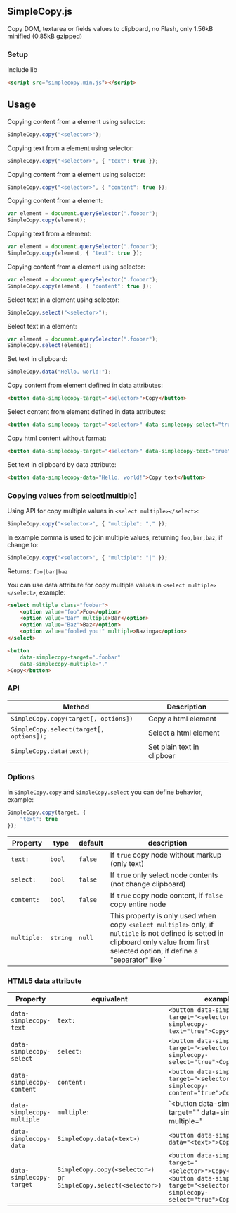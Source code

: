 ## SimpleCopy.js

Copy DOM, textarea or fields values to clipboard, no Flash, only 1.56kB minified (0.85kB gzipped)

### Setup

Include lib

```html
<script src="simplecopy.min.js"></script>
```

## Usage

Copying content from a element using selector:

```javascript
SimpleCopy.copy("<selector>");
```

Copying text from a element using selector:

```javascript
SimpleCopy.copy("<selector>", { "text": true });
```

Copying content from a element using selector:

```javascript
SimpleCopy.copy("<selector>", { "content": true });
```

Copying content from a element:

```javascript
var element = document.querySelector(".foobar");
SimpleCopy.copy(element);
```

Copying text from a element:

```javascript
var element = document.querySelector(".foobar");
SimpleCopy.copy(element, { "text": true });
```

Copying content from a element using selector:

```javascript
var element = document.querySelector(".foobar");
SimpleCopy.copy(element, { "content": true });
```

Select text in a element using selector:

```javascript
SimpleCopy.select("<selector>");
```

Select text in a element:

```javascript
var element = document.querySelector(".foobar");
SimpleCopy.select(element);
```

Set text in clipboard:

```javascript
SimpleCopy.data("Hello, world!");
```

Copy content from element defined in data attributes:

```html
<button data-simplecopy-target="<selector>">Copy</button>
```

Select content from element defined in data attributes:

```html
<button data-simplecopy-target="<selector>" data-simplecopy-select="true">Select text</button>
```

Copy html content without format:

```html
<button data-simplecopy-target="<selector>" data-simplecopy-text="true">Copy</button>
```

Set text in clipboard by data attribute:

```html
<button data-simplecopy-data="Hello, world!">Copy text</button>
```

### Copying values from select[multiple]

Using API for copy multiple values in `<select multiple></select>`:

```javascript
SimpleCopy.copy("<selector>", { "multiple": "," });
```

In example comma is used to join multiple values, returning `foo,bar,baz`, if change to:

```javascript
SimpleCopy.copy("<selector>", { "multiple": "|" });
```

Returns: `foo|bar|baz`

You can use data attribute for copy multiple values in `<select multiple></select>`, example:

```html
<select multiple class="foobar">
    <option value="foo">Foo</option>
    <option value="Bar" multiple>Bar</option>
    <option value="Baz">Baz</option>
    <option value="fooled you!" multiple>Bazinga</option>
</select>

<button
    data-simplecopy-target=".foobar"
    data-simplecopy-multiple=","
>Copy</button>
```

### API

Method | Description
--- | ---
`SimpleCopy.copy(target[, options])` | Copy a html element
`SimpleCopy.select(target[, options]);` | Select a html element
`SimpleCopy.data(text);` | Set plain text in clipboar

### Options

In `SimpleCopy.copy` and `SimpleCopy.select` you can define behavior, example:

```javascript
SimpleCopy.copy(target, {
    "text": true
});
```

Property | type | default | description
--- | --- | --- | ---
`text:` | `bool` | `false` | If `true` copy node without markup (only text)
`select:` | `bool` | `false` | If `true` only select node contents (not change clipboard)
`content:` | `bool` | `false` | If `true` copy node content, if `false` copy entire node
`multiple:` | `string` | `null` | This property is only used when copy `<select multiple>` only, if `multiple` is not defined is setted in clipboard only value from first selected option, if define a "separator" like `|` is setted in clipboard something like this: `foo|bar|baz` (for each selected option)

### HTML5 data attribute

Property | equivalent | example
--- | --- | ---
`data-simplecopy-text` | `text:` | `<button data-simplecopy-target="<selector>" data-simplecopy-text="true">Copy</button>`
`data-simplecopy-select` | `select:` | `<button data-simplecopy-target="<selector>" data-simplecopy-select="true">Copy</button>`
`data-simplecopy-content` | `content:` | `<button data-simplecopy-target="<selector>" data-simplecopy-content="true">Copy</button>`
`data-simplecopy-multiple` | `multiple:` | `<button data-simplecopy-target="<selector>" data-simplecopy-multiple="|">Copy</button>`
`data-simplecopy-data` | `SimpleCopy.data(<text>)` | `<button data-simplecopy-data="<text>">Copy</button>`
`data-simplecopy-target` | `SimpleCopy.copy(<selector>)` or `SimpleCopy.select(<selector>)`  | `<button data-simplecopy-target="<selector>">Copy</button>` or `<button data-simplecopy-target="<selector>" data-simplecopy-select="true">Copy</button>`
